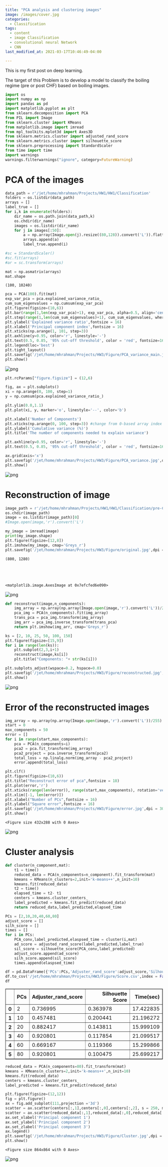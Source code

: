 ```yaml
---
title: "PCA analysis and clustering images"
image: /images/cover.jpg
categories:
  - Classification
tags:
  - content
  - image Classification
  - convolutional neural Network
  - CNN
last_modified_at: 2021-03-17T10:46:49-04:00

---
```

This is my first post on deep learning.

The target of this Problem is to develop a model to classify the boiling regime (pre or post CHF) based on boiling images.
```python
import os
import numpy as np
import pandas as pd
import matplotlib.pyplot as plt
from sklearn.decomposition import PCA
from PIL import Image
from sklearn.cluster import KMeans
from matplotlib.image import imread
from mpl_toolkits.mplot3d import Axes3D
from sklearn.metrics.cluster import adjusted_rand_score
from sklearn.metrics.cluster import silhouette_score
from sklearn.preprocessing import StandardScaler
from time import time
import warnings
warnings.filterwarnings("ignore", category=FutureWarning)
```

# PCA of the images


```python
data_path = r'/jet/home/mhrahman/Projects/HW1/HW1/Classification'
folders = os.listdir(data_path)
arrays = []
label_true = []
for i,k in enumerate(folders):
    dir_name = os.path.join(data_path,k)
    os.chdir(dir_name)
    images = os.listdir(dir_name)
    for j in images[:50]:
        a = np.array(Image.open(j).resize((80,128)).convert('L')).flatten().reshape(1,-1)[0]
        arrays.append(a)
        label_true.append(i)
```


```python
#sc = StandardScaler()
#sc.fit(arrays)
#ar = sc.transform(arrays)
```


```python
mat = np.asmatrix(arrays)
mat.shape
```




    (100, 10240)




```python
pca = PCA(100).fit(mat)
exp_var_pca = pca.explained_variance_ratio_
cum_sum_eigenvalues = np.cumsum(exp_var_pca)
plt.figure(figsize=(10,6))
plt.bar(range(1,len(exp_var_pca)+1), exp_var_pca, alpha=0.5, align='center', label='Individual explained variance')
plt.step(range(1,len(cum_sum_eigenvalues)+1), cum_sum_eigenvalues, where='mid',label='Cumulative explained variance')
plt.ylabel('Explained variance ratio',fontsize = 16)
plt.xlabel('Principal component index',fontsize = 16)
plt.xticks(np.arange(1, 101, step=3))
plt.axhline(y=0.95, color='r', linestyle='-')
plt.text(0.5, 0.85, '95% cut-off threshold', color = 'red', fontsize=16)
plt.legend(loc='best')
plt.tight_layout()
plt.savefig('/jet/home/mhrahman/Projects/HW3/Figure/PCA_variance_main.jpg',dpi = 300)
plt.show()
```



![png](output_5_0.png)




```python
plt.rcParams["figure.figsize"] = (12,6)

fig, ax = plt.subplots()
xi = np.arange(0, 100, step=1)
y = np.cumsum(pca.explained_variance_ratio_)

plt.ylim(0.0,1.1)
plt.plot(xi, y, marker='o', linestyle='--', color='b')

plt.xlabel('Number of Components')
plt.xticks(np.arange(0, 100, step=3)) #change from 0-based array index to 1-based human-readable label
plt.ylabel('Cumulative variance (%)')
plt.title('The number of components needed to explain variance')

plt.axhline(y=0.95, color='r', linestyle='-')
plt.text(0.5, 0.85, '95% cut-off threshold', color = 'red', fontsize=16)

ax.grid(axis='x')
plt.savefig('/jet/home/mhrahman/Projects/HW3/Figure/PCA_variance.jpg',dpi = 300)
plt.show()
```



![png](output_6_0.png)



# Reconstruction of image


```python
image_path = r'/jet/home/mhrahman/Projects/HW1/HW1/Classification/pre-CHF'
os.chdir(image_path)
image = os.listdir(image_path)[0]
#Image.open(image,'r').convert('L')
```


```python
my_image = imread(image)
print(my_image.shape)
plt.figure(figsize=[12,8])
plt.imshow(my_image, cmap='Greys_r')
plt.savefig('/jet/home/mhrahman/Projects/HW3/Figure/original.jpg',dpi = 300)
```

    (800, 1280)





    <matplotlib.image.AxesImage at 0x7efcfed6e090>





![png](output_9_2.png)




```python
def reconstruct(image,n_components):
    img_array = np.array(np.array(Image.open(image,'r').convert('L'))/255)
    pca_img = PCA(n_components).fit(img_array)
    trans_pca = pca_img.transform(img_array)
    img_arr = pca_img.inverse_transform(trans_pca)
    return plt.imshow(img_arr, cmap='Greys_r')
```


```python
ks = [2, 10, 25, 50, 100, 150]
plt.figure(figsize=[15,9])
for i in range(len(ks)):
    plt.subplot(2,3,i+1)
    reconstruct(image,ks[i])
    plt.title("Components: "+ str(ks[i]))

plt.subplots_adjust(wspace=0.2, hspace=0.0)
plt.savefig('/jet/home/mhrahman/Projects/HW3/Figure/reconstructed.jpg',dpi = 300)
plt.show()
```



![png](output_11_0.png)



#  Error of the reconstructed images


```python
img_array = np.array(np.array(Image.open(image,'r').convert('L'))/255)
start = 0
max_components = 50
error = []
for i in range(start,max_components):
    pca = PCA(n_components=i)
    pca2 = pca.fit_transform(img_array)
    pca2_project = pca.inverse_transform(pca2)
    total_loss = np.linalg.norm(img_array - pca2_project)
    error.append(total_loss)

plt.clf()
plt.figure(figsize=(10,6))
plt.title("Reconstruct error of pca",fontsize = 18)
plt.plot(error,'r')
plt.xticks(range(len(error)), range(start,max_components), rotation='vertical')
plt.xlim([-1, len(error)])
plt.xlabel("Number of PCs",fontsize = 16)
plt.ylabel("Square error",fontsize = 16)
plt.savefig('/jet/home/mhrahman/Projects/HW3/Figure/error.jpg',dpi = 300)
plt.show()
```


    <Figure size 432x288 with 0 Axes>




![png](output_13_1.png)



# Cluster analysis


```python
def cluster(n_component,mat):
    t1 = time()
    reduced_data = PCA(n_components=n_component).fit_transform(mat)
    kmeans = KMeans(n_clusters=2,init='k-means++',n_init=10)
    kmeans.fit(reduced_data)
    t2 = time()
    elapsed_time = t2- t1
    centers = kmeans.cluster_centers_
    label_predicted = kmeans.fit_predict(reduced_data)
    return reduced_data,label_predicted,elapsed_time
```


```python
PCs = [2,10,20,40,60,80]
adjust_score = []
silh_score = []
times = []
for i in PCs:
    PCA_conv,label_predicted,elaspsed_time = cluster(i,mat)
    ad_score = adjusted_rand_score(label_predicted,label_true)
    sil_score = silhouette_score(PCA_conv,label_predicted)
    adjust_score.append(ad_score)
    silh_score.append(sil_score)
    times.append(elaspsed_time)
```


```python
df = pd.DataFrame({'PCs':PCs,'Adjuster_rand_score':adjust_score,'Silhouette Score':silh_score,'Time(sec)': times})
df.to_csv('/jet/home/mhrahman/Projects/HW3/Figure/Score.csv',index = False)
df
```




<div>
<style scoped>
    .dataframe tbody tr th:only-of-type {
        vertical-align: middle;
    }

    .dataframe tbody tr th {
        vertical-align: top;
    }

    .dataframe thead th {
        text-align: right;
    }
</style>
<table border="1" class="dataframe">
  <thead>
    <tr style="text-align: right;">
      <th></th>
      <th>PCs</th>
      <th>Adjuster_rand_score</th>
      <th>Silhouette Score</th>
      <th>Time(sec)</th>
    </tr>
  </thead>
  <tbody>
    <tr>
      <th>0</th>
      <td>2</td>
      <td>0.736995</td>
      <td>0.363978</td>
      <td>17.422835</td>
    </tr>
    <tr>
      <th>1</th>
      <td>10</td>
      <td>0.457481</td>
      <td>0.200441</td>
      <td>21.196272</td>
    </tr>
    <tr>
      <th>2</th>
      <td>20</td>
      <td>0.882417</td>
      <td>0.143811</td>
      <td>15.999109</td>
    </tr>
    <tr>
      <th>3</th>
      <td>40</td>
      <td>0.920801</td>
      <td>0.117854</td>
      <td>21.099517</td>
    </tr>
    <tr>
      <th>4</th>
      <td>60</td>
      <td>0.669167</td>
      <td>0.119366</td>
      <td>15.299866</td>
    </tr>
    <tr>
      <th>5</th>
      <td>80</td>
      <td>0.920801</td>
      <td>0.100475</td>
      <td>25.699217</td>
    </tr>
  </tbody>
</table>
</div>




```python
reduced_data = PCA(n_components=80).fit_transform(mat)
kmeans = KMeans(n_clusters=2,init='k-means++',n_init=10)
kmeans.fit(reduced_data)
centers = kmeans.cluster_centers_
label_predicted = kmeans.fit_predict(reduced_data)
```


```python
plt.figure(figsize=(12,12))
fig = plt.figure()
ax = fig.add_subplot(111,projection ='3d')
scatter = ax.scatter(centers[:,1],centers[:,0],centers[:,2], s = 250, marker = 'o',c = 'red', label = 'centroid')
scatter = ax.scatter(reduced_data[:,1],reduced_data[:,0],reduced_data[:,2],c = label_predicted.astype(np.float64),s =20,cmap ='winter')
ax.set_xlabel('Principal component 1')
ax.set_ylabel('Principal component 2')
ax.set_zlabel('Principal component 3')
ax.legend()
plt.savefig('/jet/home/mhrahman/Projects/HW3/Figure/Cluster.jpg',dpi = 300)
plt.show()
```


    <Figure size 864x864 with 0 Axes>




![png](output_19_1.png)




```python

```
